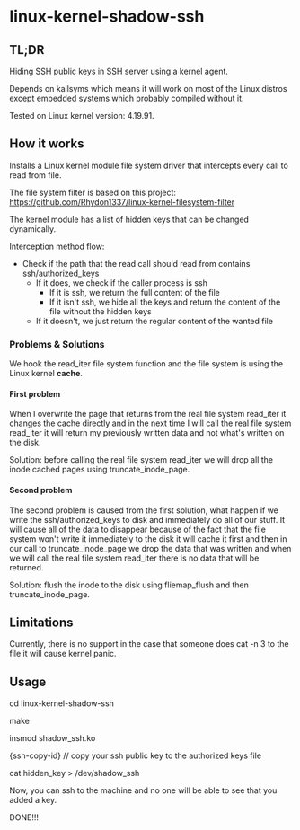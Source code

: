 # linux-kernel-shadow-ssh
## TL;DR
Hiding SSH public keys in SSH server using a kernel agent.

Depends on kallsyms which means it will work on most of the Linux distros except embedded systems which probably compiled without it.

Tested on Linux kernel version: 4.19.91.

## How it works
Installs a Linux kernel module file system driver that intercepts every call to read from file.

The file system filter is based on this project: https://github.com/Rhydon1337/linux-kernel-filesystem-filter

The kernel module has a list of hidden keys that can be changed dynamically.

Interception method flow:
* Check if the path that the read call should read from contains ssh/authorized_keys
  * If it does, we check if the caller process is ssh
    * If it is ssh, we return the full content of the file
    * If it isn't ssh, we hide all the keys and return the content of the file without the hidden keys
  * If it doesn't, we just return the regular content of the wanted file

### Problems & Solutions
We hook the read_iter file system function and the file system is using the Linux kernel **cache**.

#### First problem
When I overwrite the page that returns from the real file system read_iter it changes the cache directly and in the next time I will call the real file system read_iter it will return my previously written data and not what's written on the disk.

Solution: before calling the real file system read_iter we will drop all the inode cached pages using truncate_inode_page.

#### Second problem
The second problem is caused from the first solution, what happen if we write the ssh/authorized_keys to disk and immediately do all of our stuff.
It will cause all of the data to disappear because of the fact that the file system won't write it immediately to the disk it will cache it first and then in our call to truncate_inode_page we drop the data that was written and when we will call the real file system read_iter there is no data that will be returned.

Solution: flush the inode to the disk using fliemap_flush and then truncate_inode_page.

## Limitations
Currently, there is no support in the case that someone does cat -n 3 to the file it will cause kernel panic.

## Usage
cd linux-kernel-shadow-ssh

make

insmod shadow_ssh.ko

{ssh-copy-id} // copy your ssh public key to the authorized keys file

cat hidden_key > /dev/shadow_ssh

Now, you can ssh to the machine and no one will be able to see that you added a key.

DONE!!!
